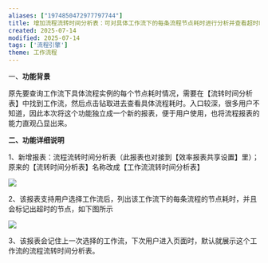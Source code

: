```yaml
---
aliases: ["1974850472977797744"]
title: 增加流程流转时间分析表：可对具体工作流下的每条流程节点耗时进行分析并查看超时时间
created: 2025-07-14
modified: 2025-07-14
tags: ['流程引擎']
theme: 工作流程
---
```


一、**功能背景**

原先要查询工作流下具体流程实例的每个节点耗时情况，需要在【流转时间分析表】中找到工作流，然后点击钻取进去查看具体流程耗时。入口较深，很多用户不知道，因此本次将这个功能独立成一个新的报表，便于用户使用，也将流程报表的能力直观凸显出来。

**二、功能详细说明**

1、新增报表：流程流转时间分析表（此报表也对接到【效率报表共享设置】里）；原来的【流转时间分析表】名称改成【工作流流转时间分析表】

![](806ee8e7857cbbda268a8a5b7a8d42a2.jpg)

2、该报表支持用户选择工作流后，列出该工作流下的每条流程的节点耗时，并且会标记出超时的节点，如下图所示

![](d940ab1a9b5a1e0e9bdb447af88b21a8.jpg)

3、该报表会记住上一次选择的工作流，下次用户进入页面时，默认就展示这个工作流的流程流转时间分析表。